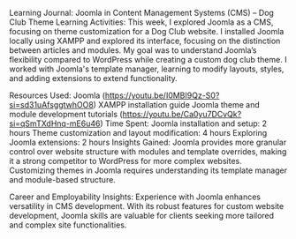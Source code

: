 Learning Journal: Joomla in Content Management Systems (CMS) – Dog Club Theme
Learning Activities:
This week, I explored Joomla as a CMS, focusing on theme customization for a Dog Club website. I installed Joomla locally using XAMPP and explored its interface, focusing on the distinction between articles and modules. My goal was to understand Joomla’s flexibility compared to WordPress while creating a custom dog club theme. I worked with Joomla's template manager, learning to modify layouts, styles, and adding extensions to extend functionality.

Resources Used:
Joomla  (https://youtu.be/I0MBI9Qz-S0?si=sd31uAfsggtwhOO8)
XAMPP installation guide
Joomla theme and module development tutorials
(https://youtu.be/Ca0yu7DCvQk?si=qSmTXdHnq-mE6u46)
Time Spent:
Joomla installation and setup: 2 hours
Theme customization and layout modification: 4 hours
Exploring Joomla extensions: 2 hours
Insights Gained:
Joomla provides more granular control over website structure with modules and template overrides, making it a strong competitor to WordPress for more complex websites. Customizing themes in Joomla requires understanding its template manager and module-based structure.

Career and Employability Insights:
Experience with Joomla enhances versatility in CMS development. With its robust features for custom website development, Joomla skills are valuable for clients seeking more tailored and complex site functionalities.